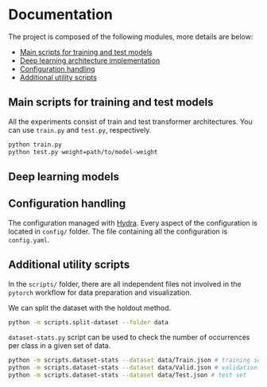 # **Documentation**

The project is composed of the following modules, more details are below:

- [Main scripts for training and test models](#main-scripts-for-training-and-test-models)
- [Deep learning architecture implementation](#deep-learning-models)
- [Configuration handling](#configuration-handling)
- [Additional utility scripts](#additional-utility-scripts)


## Main scripts for training and test models

All the experiments consist of train and test transformer architectures. You can use `train.py` and `test.py`, respectively. 

```bash
python train.py
python test.py weight=path/to/model-weight
```


## Deep learning models

## Configuration handling
The configuration managed with [Hydra](https://hydra.cc/). Every aspect of the configuration is located in `config/` folder. The file containing all the configuration is `config.yaml`.

## Additional utility scripts

In the `scripts/` folder, there are all independent files not involved in the `pytorch` workflow for data preparation and visualization.


We can split the dataset with the holdout method.
```bash
python -m scripts.split-dataset --folder data
```

`dataset-stats.py` script can be used to check the number of occurrences per class in a given set of data.
```sh
python -m scripts.dataset-stats --dataset data/Train.json # training set
python -m scripts.dataset-stats --dataset data/Valid.json # validation set
python -m scripts.dataset-stats --dataset data/Test.json # test set
```
